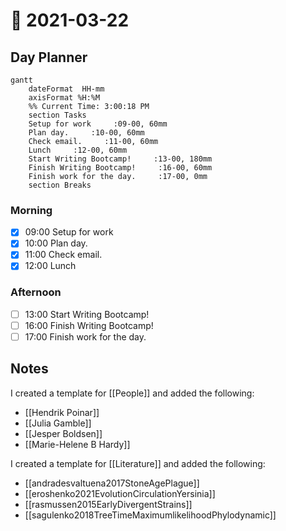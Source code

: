 # 📆 2021-03-22

## Day Planner

```mermaid
gantt
    dateFormat  HH-mm
    axisFormat %H:%M
    %% Current Time: 3:00:18 PM
    section Tasks
    Setup for work     :09-00, 60mm
    Plan day.     :10-00, 60mm
    Check email.     :11-00, 60mm
    Lunch     :12-00, 60mm
    Start Writing Bootcamp!     :13-00, 180mm
    Finish Writing Bootcamp!     :16-00, 60mm
    Finish work for the day.     :17-00, 0mm
    section Breaks

```

### Morning

- [x] 09:00 Setup for work
- [x] 10:00 Plan day.
- [x] 11:00 Check email.
- [x] 12:00 Lunch

### Afternoon

- [ ] 13:00 Start Writing Bootcamp!
- [ ] 16:00 Finish Writing Bootcamp!
- [ ] 17:00 Finish work for the day.

## Notes

I created a template for [[People]] and added the following:

- [[Hendrik Poinar]]
- [[Julia Gamble]]
- [[Jesper Boldsen]]
- [[Marie-Helene B Hardy]]

I created a template for [[Literature]] and added the following:

- [[andradesvaltuena2017StoneAgePlague]]
- [[eroshenko2021EvolutionCirculationYersinia]]
- [[rasmussen2015EarlyDivergentStrains]]
- [[sagulenko2018TreeTimeMaximumlikelihoodPhylodynamic]]

